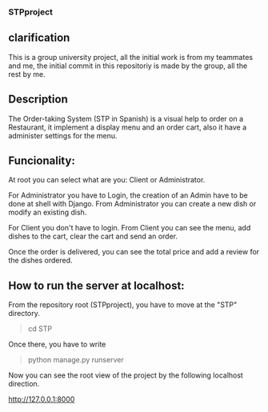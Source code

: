 ### STPproject

## clarification
This is a group university project, all the initial work is from my teammates and me, the initial commit in this repositoriy is made by the group, all the rest by me.

## Description
The Order-taking System (STP in Spanish) is a visual help to order on a Restaurant, it implement a display menu and an order cart, also it have a administer settings for the menu.   

## Funcionality:
At root you can select what are you: Client or Administrator.

For Administrator you have to Login, the creation of an Admin have to be done at shell with Django.
From Administrator you can create a new dish or modify an existing dish.

For Client you don't have to login.
From Client you can see the menu, add dishes to the cart, clear the cart and send an order.


Once the order is delivered, you can see the total price and add a review for the dishes ordered.

## How to run the server at localhost:

From the repository root (STPproject), you have to move at the "STP" directory.

> cd STP

Once there, you have to write

> python manage.py runserver

Now you can see the root view of the project by the following localhost direction.

http://127.0.0.1:8000

